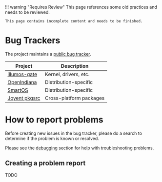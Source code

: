 !!! warning "Requires Review"
    This page references some old practices and needs to be reviewed.

    This page contains incomplete content and needs to be finished.

# Bug Trackers

The project maintains a [public bug tracker](https://bugs.illumos.org).

| Project | Description |
|---------|-------------|
| [illumos-gate](https://www.illumos.org/projects/illumos-gate)   | Kernel, drivers, etc.   |
| [OpenIndiana](https://www.illumos.org/projects/openindiana)     | Distribution-specific   |
| [SmartOS](https://smartos.org/bugview/)                         | Distribution-specific   |
| [Joyent pkgsrc](https://github.com/joyent/pkgsrc/issues)        | Cross-platform packages |

# How to report problems

Before creating new issues in the bug tracker, please do a search to determine
if the problem is known or resolved.

Please see the [debugging](user-guide/debugging.md) section for help with troubleshooting problems.

## Creating a problem report

TODO
